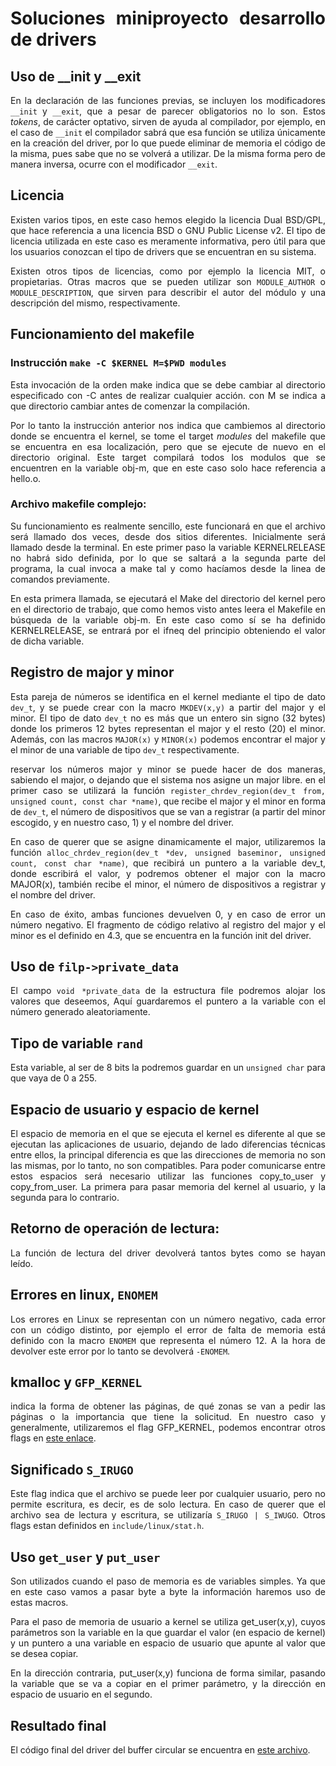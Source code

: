 <div style="text-align: justify">

# Soluciones miniproyecto desarrollo de drivers

## Uso de __init y __exit

En la declaración de las funciones previas, se incluyen los modificadores `__init` y `__exit`, que a pesar de parecer obligatorios no lo son. Estos *tokens*, de carácter optativo, sirven de ayuda al compilador, por ejemplo, en el caso de `__init` el compilador sabrá que esa función se utiliza únicamente en la creación del driver, por lo que puede eliminar de memoria el código de la misma, pues sabe que no se volverá a utilizar. De la misma forma pero de manera inversa, ocurre con el modificador `__exit`.

## Licencia

Existen varios tipos, en este caso hemos elegido la licencia Dual BSD/GPL, que hace referencia a una licencia BSD o GNU Public License v2. El tipo de licencia utilizada en este caso es meramente informativa, pero útil para que los usuarios conozcan el tipo de drivers que se encuentran en su sistema. 

Existen otros tipos de licencias, como por ejemplo la licencia MIT, o propietarias. Otras macros que se pueden utilizar son `MODULE_AUTHOR` o `MODULE_DESCRIPTION`, que sirven para describir el autor del módulo y una descripción del mismo, respectivamente.

## Funcionamiento del makefile

### Instrucción `make -C $KERNEL M=$PWD modules`
Esta invocación de la orden make indica que se debe cambiar al directorio especificado con -C antes de realizar cualquier acción. con M se indica a que directorio cambiar antes de comenzar la compilación.

Por lo tanto la instrucción anterior nos indica que cambiemos al directorio donde se encuentra el kernel, se tome el target *modules* del makefile que se encuentra en esa localización, pero que se ejecute de nuevo en el directorio original. Este target compilará todos los modulos que se encuentren en la variable obj-m, que en este caso solo hace referencia a hello.o.

### Archivo makefile complejo:

Su funcionamiento es realmente sencillo, este funcionará en que el archivo será llamado dos veces, desde dos sitios diferentes. Inicialmente será llamado desde la terminal. En este primer paso la variable KERNELRELEASE no habrá sido definida, por lo que se saltará a la segunda parte del programa, la cual invoca a make tal y como hacíamos desde la linea de comandos previamente.

En esta primera llamada, se ejecutará el Make del directorio del kernel pero en el  directorio de trabajo, que como hemos visto antes leera el Makefile en búsqueda de la variable obj-m. En este caso como sí se ha definido KERNELRELEASE, se entrará por el ifneq del principio obteniendo el valor de dicha variable.

## Registro de major y minor

Esta pareja de números se identifica en el kernel mediante el tipo de dato `dev_t`, y se puede crear con la macro `MKDEV(x,y)` a partir del major y el minor. El tipo de dato `dev_t` no es más que un entero sin signo (32 bytes) donde los primeros 12 bytes representan el major y el resto (20) el minor. Además, con las macros `MAJOR(x)` y `MINOR(x)` podemos encontrar el major y el minor de una variable de tipo `dev_t` respectivamente.

reservar los números major y minor se puede hacer de dos maneras, sabiendo el major, o dejando que el sistema nos asigne un major libre. en el primer caso se utilizará la función `register_chrdev_region(dev_t from, unsigned count, const char *name)`, que recibe el major y el minor en forma de `dev_t`, el número de dispositivos que se van a registrar (a partir del minor escogido, y en nuestro caso, 1) y el nombre del driver.

En caso de querer que se asigne dinamicamente el major, utilizaremos la función `alloc_chrdev_region(dev_t *dev, unsigned baseminor, unsigned count, const char *name)`, que recibirá un puntero a la variable dev_t, donde escribirá el valor, y podremos obtener el major con la macro MAJOR(x), también recibe el minor, el número de dispositivos a registrar y el nombre del driver.

En caso de éxito, ambas funciones devuelven 0, y en caso de error un número negativo. El fragmento de código relativo al registro del major y el minor es el definido en 4.3, que se encuentra en la función init del driver.

## Uso de `filp->private_data`
El campo `void *private_data` de la estructura file podremos alojar los valores que deseemos, Aquí guardaremos el puntero a la variable con el número generado aleatoriamente.

## Tipo de variable `rand`
Esta variable, al ser de 8 bits la podremos guardar en un `unsigned char` para que vaya de 0 a 255.

## Espacio de usuario y espacio de kernel
El espacio de memoria en el que se ejecuta el kernel es diferente al que se ejecutan las aplicaciones de usuario, dejando de lado diferencias técnicas entre ellos, la principal diferencia es que las direcciones de memoria no son las mismas, por lo tanto, no son compatibles. Para poder comunicarse entre estos espacios será necesario utilizar las funciones copy_to_user y copy_from_user. La primera para pasar memoria del kernel al usuario, y la segunda para lo contrario.

## Retorno de operación de lectura:
La función de lectura del driver devolverá tantos bytes como se hayan leído.

## Errores en linux, `ENOMEM`
Los errores en Linux se representan con un número negativo, cada error con un código distinto, por ejemplo el error de falta de memoria está definido con la macro `ENOMEM` que representa el número 12. A la hora de devolver este error por lo tanto se devolverá `-ENOMEM`.

## kmalloc y `GFP_KERNEL`
 indica la forma de obtener las páginas, de qué zonas se van a pedir las páginas o la importancia que tiene la solicitud. En nuestro caso y generalmente, utilizaremos el flag GFP_KERNEL, podemos encontrar otros flags en [este enlace](https://www.kernel.org/doc/html/latest/core-api/memory-allocation.html).

 ## Significado `S_IRUGO`
Este flag indica que el archivo se puede leer por cualquier usuario, pero no permite escritura, es decir, es de solo lectura. En caso de querer que el archivo sea de lectura y escritura, se utilizaría `S_IRUGO | S_IWUGO`. Otros flags estan definidos en `include/linux/stat.h`.

## Uso `get_user` y `put_user`
Son utilizados cuando el paso de memoria es de variables simples. Ya que en este caso vamos a pasar byte a byte la información haremos uso de estas macros.

Para el paso de memoria de usuario a kernel se utiliza get_user(x,y), cuyos parámetros son la variable en la que guardar el valor (en espacio de kernel) y un puntero a una variable en espacio de usuario que apunte al valor que se desea copiar.

En la dirección contraria, put_user(x,y) funciona de forma similar, pasando la variable que se va a copiar en el primer parámetro, y la dirección en espacio de usuario en el segundo.

## Resultado final
El código final del driver del buffer circular se encuentra en [este archivo](../src/ring.c).

</div>